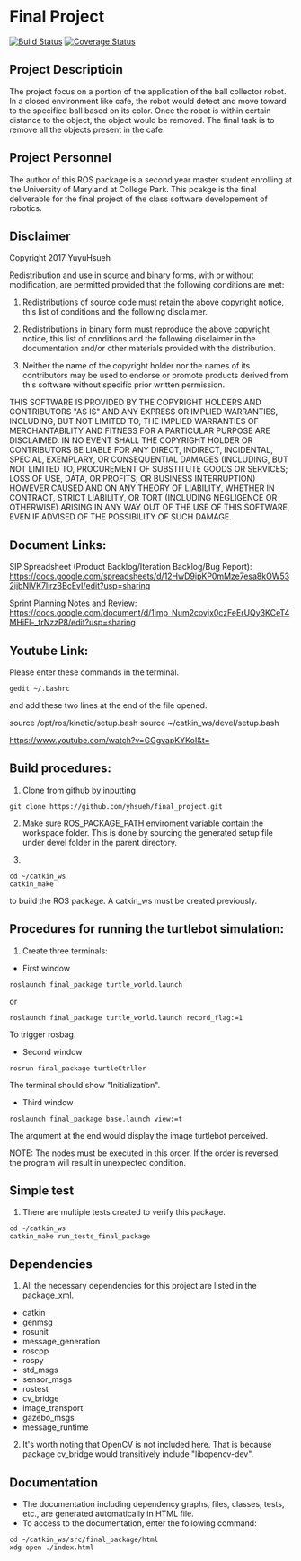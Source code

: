 # Final Project
[![Build Status](https://travis-ci.org/yhsueh/final_project.svg?branch=master)](https://travis-ci.org/yhsueh/final_project)
[![Coverage Status](https://coveralls.io/repos/github/yhsueh/final_project/badge.svg?branch=master)](https://coveralls.io/github/yhsueh/final_project?branch=master)

## Project Descriptioin
The project focus on a portion of the application of the ball collector robot. In a closed environment like cafe, the robot would detect and move toward to the specified ball based on its color. Once the robot is within certain distance to the object, the object would be removed. The final task is to remove all the objects present in the cafe.

## Project Personnel
The author of this ROS package is a second year master student enrolling at the University of Maryland at College Park. This pcakge is the final deliverable for the final project of the class software developement of robotics. 

## Disclaimer
Copyright 2017 YuyuHsueh

Redistribution and use in source and binary forms, with or without modification, are permitted provided that the following conditions are met:

1. Redistributions of source code must retain the above copyright notice, this list of conditions and the following disclaimer.

2. Redistributions in binary form must reproduce the above copyright notice, this list of conditions and the following disclaimer in the documentation and/or other materials provided with the distribution.

3. Neither the name of the copyright holder nor the names of its contributors may be used to endorse or promote products derived from this software without specific prior written permission.

THIS SOFTWARE IS PROVIDED BY THE COPYRIGHT HOLDERS AND CONTRIBUTORS "AS IS" AND ANY EXPRESS OR IMPLIED WARRANTIES, INCLUDING, BUT NOT LIMITED TO, THE IMPLIED WARRANTIES OF MERCHANTABILITY AND FITNESS FOR A PARTICULAR PURPOSE ARE DISCLAIMED. IN NO EVENT SHALL THE COPYRIGHT HOLDER OR CONTRIBUTORS BE LIABLE FOR ANY DIRECT, INDIRECT, INCIDENTAL, SPECIAL, EXEMPLARY, OR CONSEQUENTIAL DAMAGES (INCLUDING, BUT NOT LIMITED TO, PROCUREMENT OF SUBSTITUTE GOODS OR SERVICES; LOSS OF USE, DATA, OR PROFITS; OR BUSINESS INTERRUPTION) HOWEVER CAUSED AND ON ANY THEORY OF LIABILITY, WHETHER IN CONTRACT, STRICT LIABILITY, OR TORT (INCLUDING NEGLIGENCE OR OTHERWISE) ARISING IN ANY WAY OUT OF THE USE OF THIS SOFTWARE, EVEN IF ADVISED OF THE POSSIBILITY OF SUCH DAMAGE.

## Document Links:
SIP Spreadsheet (Product Backlog/Iteration Backlog/Bug Report):
https://docs.google.com/spreadsheets/d/12HwD9ipKP0mMze7esa8kOW532ijbNlVK7lirzBBcEvI/edit?usp=sharing

Sprint Planning Notes and Review:
https://docs.google.com/document/d/1imp_Num2covjx0czFeErUQy3KCeT4MHiEl-_trNzzP8/edit?usp=sharing

## Youtube Link:
Please enter these commands in the terminal.
```
gedit ~/.bashrc
```
and add these two lines at the end of the file opened.

source /opt/ros/kinetic/setup.bash 
source ~/catkin_ws/devel/setup.bash

https://www.youtube.com/watch?v=GGgvapKYKoI&t=

## Build procedures:
1. Clone from github by inputting
```
git clone https://github.com/yhsueh/final_project.git
```

2. Make sure ROS_PACKAGE_PATH enviroment variable contain the workspace folder. This is done by sourcing the generated setup file under devel folder in the parent directory.

3. 
```
cd ~/catkin_ws
catkin_make
```
to build the ROS package. A catkin_ws must be created previously. 

## Procedures for running the turtlebot simulation:
1. Create three terminals:
* First window
```
roslaunch final_package turtle_world.launch
```
or
```
roslaunch final_package turtle_world.launch record_flag:=1
```
To trigger rosbag.
* Second window
```
rosrun final_package turtleCtrller
```
The terminal should show "Initialization".
* Third window
```
roslaunch final_package base.launch view:=t
```
The argument at the end would display the image turtlebot perceived.

NOTE: The nodes must be executed in this order. If the order is reversed, the program will result in unexpected condition.

## Simple test
1. There are multiple tests created to verify this package. 
```
cd ~/catkin_ws
catkin_make run_tests_final_package
```

## Dependencies
1. All the necessary dependencies for this project are listed in the package_xml.

 * catkin
 * genmsg
 * rosunit
 * message_generation
 * roscpp
 * rospy
 * std_msgs
 * sensor_msgs
 * rostest
 * cv_bridge
 * image_transport
 * gazebo_msgs
 * message_runtime

2. It's worth noting that OpenCV is not included here. That is because package cv_bridge would transitively include "libopencv-dev".
 
## Documentation
* The documentation including dependency graphs, files, classes, tests, etc., are generated automatically in HTML file. 
* To access to the documentation, enter the following command:
```
cd ~/catkin_ws/src/final_package/html
xdg-open ./index.html
```